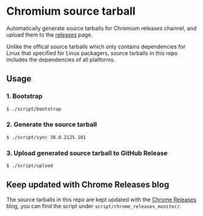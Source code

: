 # Chromium source tarball

Automatically generate source tarballs for Chromium releases channel, and upload
them to the
[releases](https://github.com/zcbenz/chromium-source-tarball/releases) page.

Unlike the offical source tarballs which only contains dependencies for Linux
that specified for Linux packagers, source tarballs in this repo includes the
dependencies of all platforms.

## Usage

### 1. Bootstrap

```bash
$ ./script/bootstrap
```

### 2. Generate the source tarball

```bash
$ ./script/sync 38.0.2125.101
```

### 3. Upload generated source tarball to GitHub Release

```bash
$ ./script/upload
```

## Keep updated with Chrome Releases blog

The source tarballs in this repo are kept updated with the
[Chrome Releases](http://googlechromereleases.blogspot.com) blog, you can find
the script under `script/chrome_releases_monitor/`.
